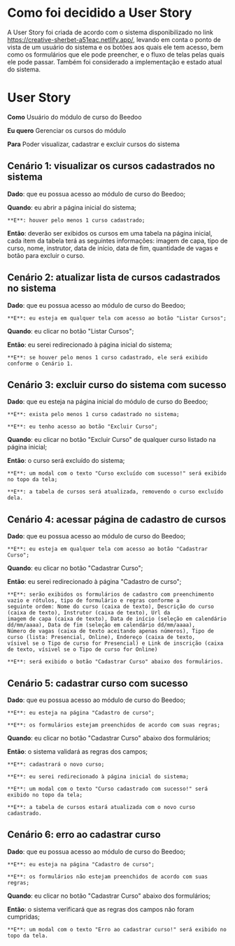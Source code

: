 # Como foi decidido a User Story
A User Story foi criada de acordo com o sistema disponibilizado no link https://creative-sherbet-a51eac.netlify.app/, levando em conta 
o ponto de vista de um usuário do sistema e os botões aos quais ele tem acesso, bem como os formulários que ele pode preencher, e o 
fluxo de telas pelas quais ele pode passar. Também foi considerado a implementação e estado atual do sistema.

# User Story
**Como**
	Usuário do módulo de curso do Beedoo

**Eu quero**
	Gerenciar os cursos do módulo

**Para**
	Poder visualizar, cadastrar e excluir cursos do sistema
	
## Cenário 1: visualizar os cursos cadastrados no sistema
**Dado**: que eu possua acesso ao módulo de curso do Beedoo;

**Quando**: eu abrir a página inicial do sistema;

	**E**: houver pelo menos 1 curso cadastrado;
	
**Então**: deverão ser exibidos os cursos em uma tabela na página inicial, cada item da tabela terá as seguintes informações:
		imagem de capa, tipo de curso, nome, instrutor, data de início, data de fim, quantidade de vagas e botão para excluir o curso.
		
## Cenário 2: atualizar lista de cursos cadastrados no sistema
**Dado**: que eu possua acesso ao módulo de curso do Beedoo;

	**E**: eu esteja em qualquer tela com acesso ao botão "Listar Cursos";
	
**Quando**: eu clicar no botão "Listar Cursos";

**Então**: eu serei redirecionado à página inicial do sistema;

	**E**: se houver pelo menos 1 curso cadastrado, ele será exibido conforme o Cenário 1.
			
## Cenário 3: excluir curso do sistema com sucesso
**Dado**: que eu esteja na página inicial do módulo de curso do Beedoo;

	**E**: exista pelo menos 1 curso cadastrado no sistema;
	
	**E**: eu tenho acesso ao botão "Excluir Curso";
	
**Quando**: eu clicar no botão "Excluir Curso" de qualquer curso listado na página inicial;

**Então**: o curso será excluído do sistema;

	**E**: um modal com o texto "Curso excluído com sucesso!" será exibido no topo da tela;
	
	**E**: a tabela de cursos será atualizada, removendo o curso excluído dela.
			
## Cenário 4: acessar página de cadastro de cursos
**Dado**: que eu possua acesso ao módulo de curso do Beedoo;

	**E**: eu esteja em qualquer tela com acesso ao botão "Cadastrar Curso";
	
**Quando**: eu clicar no botão "Cadastrar Curso";

**Então**: eu serei redirecionado à página "Cadastro de curso";

	**E**: serão exibidos os formulários de cadastro com preenchimento vazio e rótulos, tipo de formulário e regras conforme a
	seguinte ordem: Nome do curso (caixa de texto), Descrição do curso (caixa de texto), Instrutor (caixa de texto), Url da
	imagem de capa (caixa de texto), Data de início (seleção em calendário dd/mm/aaaa), Data de fim (seleção em calendário dd/mm/aaaa),
	Número de vagas (caixa de texto aceitando apenas números), Tipo de curso (lista: Presencial, Online), Endereço (caixa de texto,
	vísivel se o Tipo de curso for Presencial) e Link de inscrição (caixa de texto, vísivel se o Tipo de curso for Online)
	
	**E**: será exibido o botão "Cadastrar Curso" abaixo dos formulários.
	
## Cenário 5: cadastrar curso com sucesso
**Dado**: que eu possua acesso ao módulo de curso do Beedoo;

	**E**: eu esteja na página "Cadastro de curso";
	
	**E**: os formulários estejam preenchidos de acordo com suas regras;
	
**Quando**: eu clicar no botão "Cadastrar Curso" abaixo dos formulários;

**Então**: o sistema validará as regras dos campos;

	**E**: cadastrará o novo curso;
	
	**E**: eu serei redirecionado à página inicial do sistema;
	
	**E**: um modal com o texto "Curso cadastrado com sucesso!" será exibido no topo da tela;
	
	**E**: a tabela de cursos estará atualizada com o novo curso cadastrado.
			
## Cenário 6: erro ao cadastrar curso
**Dado**: que eu possua acesso ao módulo de curso do Beedoo;

	**E**: eu esteja na página "Cadastro de curso";
	
	**E**: os formulários não estejam preenchidos de acordo com suas regras;
	
**Quando**: eu clicar no botão "Cadastrar Curso" abaixo dos formulários;

**Então**: o sistema verificará que as regras dos campos não foram cumpridas;

	**E**: um modal com o texto "Erro ao cadastrar curso!" será exibido no topo da tela.